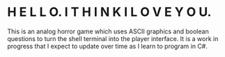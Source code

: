 # H E L L O.  I  T H I N K  I  L O V E  Y O U.

This is an analog horror game which uses 
ASCII graphics and boolean questions to 
turn the shell terminal into the player 
interface. It is a work in progress that I 
expect to update over time as I learn to 
program in C#.
